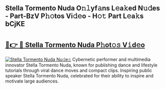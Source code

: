 ## Stella Tormento Nuda O𝚗𝚕yf𝚊ns L𝚎a𝚔ed N𝚞𝚍es - Part-BzV P𝚑𝚘tos Vi𝚍𝚎o - H𝚘𝚝 Part L𝚎a𝚔s bCjKE

# <h2><a href="http://kf3xkoj.oniu.top/?m=Stella+Tormento+Nuda">🔗👉 🔴 Stella Tormento Nuda P𝚑ot𝚘𝚜 V𝚒d𝚎o</a></h2>

[![Stella Tormento Nuda Nu𝚍e𝚜](https://i.imgur.com/0qMVB7G.gif)](http://kf3xkoj.oniu.top/?m=Stella+Tormento+Nuda)
Cybernetic performer and multimedia innovator Stella Tormento Nuda, known for publishing dance and lifestyle tutorials through viral dance moves and compact clips. Inspiring public speaker Stella Tormento Nuda, celebrated for their ability to inspire and motivate large audiences.  
